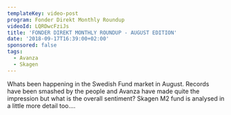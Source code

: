 ```yaml
---
templateKey: video-post
program: Fonder Direkt Monthly Roundup
videoId: LQRDwcFziJs
title: 'FONDER DIREKT MONTHLY ROUNDUP - AUGUST EDITION'
date: '2018-09-17T16:39:00+02:00'
sponsored: false
tags:
  - Avanza
  - Skagen
---
```

Whats been happening in the Swedish Fund market in August. Records have been smashed by the people and Avanza have made quite the impression but what is the overall sentiment?
Skagen M2 fund is analysed in a little more detail too....